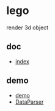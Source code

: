 # lego

render 3d object

## doc
* [index](http://o6wj.github.io/lego/doc/index.html)

## demo
* [demo](http://o6wj.github.io/lego/demo/demo.html)
* [DataParser](http://o6wj.github.io/lego/demo/DataParser.html)